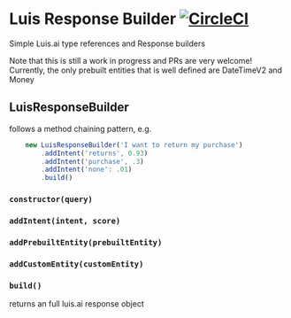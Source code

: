 # Luis Response Builder [![CircleCI](https://circleci.com/gh/microsoftly/luis-entity-builder/tree/master.svg?style=shield)](https://circleci.com/gh/microsoftly/luis-entity-builder/tree/master)
Simple Luis.ai type references and Response builders

Note that this is still a work in progress and PRs are very welcome!
Currently, the only prebuilt entities that is well defined are DateTimeV2 and Money

## LuisResponseBuilder
follows a method chaining pattern, e.g.
```javascript
    new LuisResponseBuilder('I want to return my purchase')
        .addIntent('returns', 0.93)
        .addIntent('purchase', .3)
        .addIntent('none': .01)
        .build()
```
### ```constructor(query)```
### ```addIntent(intent, score)```
### ```addPrebuiltEntity(prebuiltEntity)```
### ```addCustomEntity(customEntity)```
### ```build()```
returns an full luis.ai response object